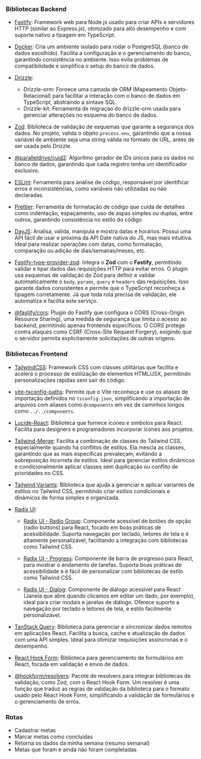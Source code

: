 ### Bibliotecas Backend

- [Fastify](https://fastify.dev): Framework web para Node.js usado para criar APIs e servidores HTTP (similar ao Express.js), otimizado para alto desempenho e com suporte nativo a tipagem em TypeScript.

- [Docker](https://www.docker.com/): Cria um ambiente isolado para rodar o PostgreSQL (banco de dados escolhido). Facilita a configuração e o gerenciamento do banco, garantindo consistência no ambiente. Isso evita problemas de compatibilidade e simplifica o setup do banco de dados.

- [Drizzle](https://orm.drizzle.team/):
    - Drizzle-orm: Fornece uma camada de ORM (Mapeamento Objeto-Relacional) para facilitar a interação com o banco de dados em TypeScript, abstraindo a sintaxe SQL.
    - Drizzle-kit: Ferramenta de migração do drizzle-orm usada para gerenciar alterações no esquema do banco de dados.

- [Zod](https://zod.dev/): Biblioteca de validação de esquemas que garante a segurança dos dados. No projeto, valida o objeto `process.env`, garantindo que a nossa variável de ambiente seja uma string válida no formato de URL, antes de ser usada pelo Drizzle.

- [@paralleldrive/cuid2](https://github.com/paralleldrive/cuid2): Algoritmo gerador de IDs únicos para os dados no banco de dados, garantindo que cada registro tenha um identificador exclusivo.

- [ESLint](https://eslint.org/): Ferramenta para análise de código, responsável por identificar erros e inconsistências, como variáveis não utilizadas ou não declaradas.

- [Prettier](https://prettier.io/): Ferramenta de formatação de código que cuida de detalhes como indentação, espaçamento, uso de aspas simples ou duplas, entre outros, garantindo consistência no estilo do código

- [DayJS](https://day.js.org/en/): Analisa, valida, manipula e mostra datas e horários. Possui uma API fácil de usar e próxima da API Date nativa do JS, mas mais intuitiva. Ideal para realizar operações com datas, como formatação, comparação ou adição de dias/semanas/meses, etc.

- [Fastify-type-provider-zod](https://github.com/turkerdev/fastify-type-provider-zod): Integra o **Zod** com o **Fastify**, permitindo validar e tipar dados das requisições HTTP para evitar erros. O plugin usa esquemas de validação do Zod para definir e validar automaticamente o `body`, `params`, `query` e `headers` das requisições. Isso garante dados consistentes e permite que o TypeScript reconheça a tipagem corretamente. Já que toda rota precisa de validação, ele automatiza e facilita este serviço.

- [@fastify/cors](https://github.com/fastify/fastify-cors): Plugin do Fastify que configura o CORS (Cross-Origin Resource Sharing), uma medida de segurança que limita o acesso ao backend, permitindo apenas frontends específicos. O CORS protege contra ataques como CSRF (Cross-Site Request Forgery), exigindo que o servidor permita explicitamente solicitações de outras origens.

### Bibliotecas Frontend

- [TailwindCSS](https://tailwindcss.com): Framework CSS com classes utilitárias que facilita e acelera o processo de estilização de elementos HTML/JSX, permitindo personalizações rápidas sem sair do código.

- [vite-tsconfig-paths](https://www.npmjs.com/package/vite-tsconfig-paths): Permite que o Vite reconheça e use os aliases de importação definidos no `tsconfig.json`, simplificando a importação de arquivos com aliases como `@components` em vez de caminhos longos como `../../components`.

- [Lucide-React](https://lucide.dev): Biblioteca  que fornece ícones e símbolos para React. Facilita para designers e programadores incorporar ícones aos projetos.

- [Tailwind-Merge](https://www.npmjs.com/package/tailwind-merge): Facilita a combinação de classes do Tailwind CSS, especialmente quando há conflitos de estilos. Ela mescla as classes, garantindo que as mais específicas prevaleçam, evitando a sobreposição incorreta de estilos. Ideal para gerenciar estilos dinâmicos e condicionalmente aplicar classes sem duplicação ou conflito de prioridades no CSS.

- [Tailwind Variants](https://www.tailwind-variants.org): Biblioteca que ajuda a gerenciar e aplicar variantes de estilos no Tailwind CSS, permitindo criar estilos condicionais e dinâmicos de forma simples e organizada.

- [Radix UI](https://www.radix-ui.com):

    - [Radix UI - Radio Group](https://www.radix-ui.com/docs/primitives/components/radio-group): Componente acessível de botões de opção (radio buttons) para React, focado em boas práticas de acessibilidade. Suporta navegação por teclado, leitores de tela e é altamente personalizável, facilitando a integração com bibliotecas como Tailwind CSS.

    - [Radix UI - Progress](https://www.radix-ui.com/primitives/docs/components/progress):  Componente de barra de progresso para React, para mostrar o andamento de tarefas. Suporta boas práticas de acessibilidade e é fácil de personalizar com bibliotecas de estilo como Tailwind CSS.

    - [Radix UI - Dialog](https://www.radix-ui.com/primitives/docs/components/dialog): Componente de diálogo acessível para React (Janela que abre quando clicamos em editar um dado, por exemplo), ideal para criar modais e janelas de diálogo. Oferece suporte a navegação por teclado e leitores de tela, e estilo facilmente personalizável.

- [TanStack Query](https://tanstack.com/query/latest): Biblioteca para gerenciar e sincronizar dados remotos em aplicações React. Facilita a busca, cache e atualização de dados com uma API simples. Ideal para otimizar requisições assíncronas e o desempenho.

- [React Hook Form](https://react-hook-form.com): Biblioteca para gerenciamento de formulários em React, focada em validação e envio de dados.

- [@hookform/resolvers](): Pacote de resolvers para integrar bibliotecas de validação, como Zod, com o React Hook Form. Um resolver é uma função que traduz as regras de validação da biblioteca para o formato usado pelo React Hook Form, simplificando a validação de formulários e o gerenciamento de erros.

### Rotas

- Cadastrar metas
- Marcar metas como concluidas
- Retorna os dados da minha semana (resumo semanal) 
- Metas que foram e ainda não foram completadas 
